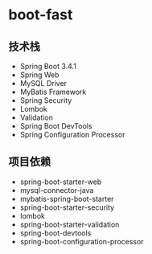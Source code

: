 # boot-fast

## 技术栈

- Spring Boot 3.4.1
- Spring Web
- MySQL Driver
- MyBatis Framework
- Spring Security
- Lombok
- Validation
- Spring Boot DevTools
- Spring Configuration Processor

## 项目依赖

- spring-boot-starter-web
- mysql-connector-java
- mybatis-spring-boot-starter
- spring-boot-starter-security
- lombok
- spring-boot-starter-validation
- spring-boot-devtools
- spring-boot-configuration-processor